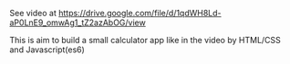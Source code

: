 See video at https://drive.google.com/file/d/1qdWH8Ld-aP0LnE9_omwAg1_tZ2azAbOG/view

This is aim to build a small calculator app like in the video by HTML/CSS and Javascript(es6)